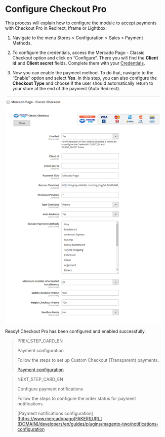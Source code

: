 # Configure Checkout Pro

This process will explain how to configure the module to accept payments with Checkout Pro in Redirect, Iframe or Lightbox:

1. Navigate to the menu Stores > Configuration > Sales > Payment Methods.

2. To configure the credentials, access the Mercado Pago - Classic Checkout option and click on “Configure”. There you will find the **Client id** and **Client secret** fields. Complete them with your [Credentials]([FAKER][CREDENTIALS][URL]).

3. Now you can enable the payment method. To do that, navigate to the “Enable” option and select **Yes**. In this step, you can also configure the **Checkout Type** and choose if the user should automatically return to your store at the end of the payment (Auto Redirect).

![Checkout Pro Redirect Configuration](images/magento2/mercadopago_global_configuration.png)

Ready! Checkout Pro has been configured and enabled successfully.

> PREV_STEP_CARD_EN
>
> Payment configuration
>
> Follow the steps to set up Custom Checkout (Transparent) payments.
>
> [Payment configuration](https://www.mercadopago[FAKER][URL][DOMAIN]/developers/en/guides/plugins/magento-two/payment-configuration)

> NEXT_STEP_CARD_EN
>
> Configure payment notifications
>
> Follow the steps to configure the order status for payment notifications.
> 
> [Payment notifications configuration](https://www.mercadopago[FAKER][URL][DOMAIN]/developers/en/guides/plugins/magento-two/notifications-configuration
